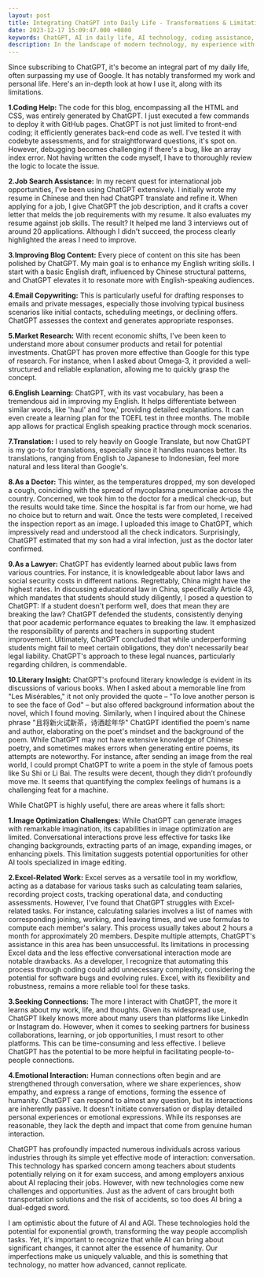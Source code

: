 ```yaml
---
layout: post
title: Integrating ChatGPT into Daily Life - Transformations & Limitations
date: 2023-12-17 15:09:47.000 +0800
keywords: ChatGPT, AI in daily life, AI technology, coding assistance, job search aid, blog content improvement, market research AI, English learning, AI translation, medical advisor AI, legal consultation AI, literary analysis AI, image optimization, Excel automation, networking AI, emotional interaction AI, future of AI, AGI potential
description: In the landscape of modern technology, my experience with ChatGPT stands out as transformative. Since integrating it into my daily routine, it has surpassed even Google in its utility, reshaping both my professional and personal life.
---
```


Since subscribing to ChatGPT, it's become an integral part of my daily life, often surpassing my use of Google. It has notably transformed my work and personal life. Here's an in-depth look at how I use it, along with its limitations.

**1.Coding Help:** The code for this blog, encompassing all the HTML and CSS, was entirely generated by ChatGPT. I just executed a few commands to deploy it with GitHub pages. ChatGPT is not just limited to front-end coding; it efficiently generates back-end code as well. I've tested it with codebyte assessments, and for straightforward questions, it's spot on. However, debugging becomes challenging if there's a bug, like an array index error. Not having written the code myself, I have to thoroughly review the logic to locate the issue.

**2.Job Search Assistance:** In my recent quest for international job opportunities, I've been using ChatGPT extensively. I initially wrote my resume in Chinese and then had ChatGPT translate and refine it. When applying for a job, I give ChatGPT the job description, and it crafts a cover letter that melds the job requirements with my resume. It also evaluates my resume against job skills. The result? It helped me land 3 interviews out of around 20 applications. Although I didn't succeed, the process clearly highlighted the areas I need to improve.

**3.Improving Blog Content:** Every piece of content on this site has been polished by ChatGPT. My main goal is to enhance my English writing skills. I start with a basic English draft, influenced by Chinese structural patterns, and ChatGPT elevates it to resonate more with English-speaking audiences.

**4.Email Copywriting:** This is particularly useful for drafting responses to emails and private messages, especially those involving typical business scenarios like initial contacts, scheduling meetings, or declining offers. ChatGPT assesses the context and generates appropriate responses.

**5.Market Research:** With recent economic shifts, I've been keen to understand more about consumer products and retail for potential investments. ChatGPT has proven more effective than Google for this type of research. For instance, when I asked about Omega-3, it provided a well-structured and reliable explanation, allowing me to quickly grasp the concept.

**6.English Learning:** ChatGPT, with its vast vocabulary, has been a tremendous aid in improving my English. It helps differentiate between similar words, like 'haul' and 'tow,' providing detailed explanations. It can even create a learning plan for the TOEFL test in three months. The mobile app allows for practical English speaking practice through mock scenarios.

**7.Translation:** I used to rely heavily on Google Translate, but now ChatGPT is my go-to for translations, especially since it handles nuances better. Its translations, ranging from English to Japanese to Indonesian, feel more natural and less literal than Google's.

**8.As a Doctor:** This winter, as the temperatures dropped, my son developed a cough, coinciding with the spread of mycoplasma pneumoniae across the country. Concerned, we took him to the doctor for a medical check-up, but the results would take time. Since the hospital is far from our home, we had no choice but to return and wait. Once the tests were completed, I received the inspection report as an image. I uploaded this image to ChatGPT, which impressively read and understood all the check indicators. Surprisingly, ChatGPT estimated that my son had a viral infection, just as the doctor later confirmed.

**9.As a Lawyer:** ChatGPT has evidently learned about public laws from various countries. For instance, it is knowledgeable about labor laws and social security costs in different nations. Regrettably, China might have the highest rates. In discussing educational law in China, specifically Article 43, which mandates that students should study diligently, I posed a question to ChatGPT: If a student doesn't perform well, does that mean they are breaking the law? ChatGPT defended the students, consistently denying that poor academic performance equates to breaking the law. It emphasized the responsibility of parents and teachers in supporting student improvement. Ultimately, ChatGPT concluded that while underperforming students might fail to meet certain obligations, they don't necessarily bear legal liability. ChatGPT's approach to these legal nuances, particularly regarding children, is commendable.

**10.Literary Insight:** ChatGPT's profound literary knowledge is evident in its discussions of various books. When I asked about a memorable line from "Les Misérables," it not only provided the quote – "To love another person is to see the face of God" – but also offered background information about the novel, which I found moving. Similarly, when I inquired about the Chinese phrase "且将新火试新茶，诗酒趁年华" ChatGPT identified the poem's name and author, elaborating on the poet's mindset and the background of the poem. While ChatGPT may not have extensive knowledge of Chinese poetry, and sometimes makes errors when generating entire poems, its attempts are noteworthy. For instance, after sending an image from the real world, I could prompt ChatGPT to write a poem in the style of famous poets like Su Shi or Li Bai. The results were decent, though they didn’t profoundly move me. It seems that quantifying the complex feelings of humans is a challenging feat for a machine.

While ChatGPT is highly useful, there are areas where it falls short:

**1.Image Optimization Challenges:** While ChatGPT can generate images with remarkable imagination, its capabilities in image optimization are limited. Conversational interactions prove less effective for tasks like changing backgrounds, extracting parts of an image, expanding images, or enhancing pixels. This limitation suggests potential opportunities for other AI tools specialized in image editing.

**2.Excel-Related Work:** Excel serves as a versatile tool in my workflow, acting as a database for various tasks such as calculating team salaries, recording project costs, tracking operational data, and conducting assessments. However, I've found that ChatGPT struggles with Excel-related tasks. For instance, calculating salaries involves a list of names with corresponding joining, working, and leaving times, and we use formulas to compute each member's salary. This process usually takes about 2 hours a month for approximately 20 members. Despite multiple attempts, ChatGPT's assistance in this area has been unsuccessful. Its limitations in processing Excel data and the less effective conversational interaction mode are notable drawbacks. As a developer, I recognize that automating this process through coding could add unnecessary complexity, considering the potential for software bugs and evolving rules. Excel, with its flexibility and robustness, remains a more reliable tool for these tasks.

**3.Seeking Connections:** The more I interact with ChatGPT, the more it learns about my work, life, and thoughts. Given its widespread use, ChatGPT likely knows more about many users than platforms like LinkedIn or Instagram do. However, when it comes to seeking partners for business collaborations, learning, or job opportunities, I must resort to other platforms. This can be time-consuming and less effective. I believe ChatGPT has the potential to be more helpful in facilitating people-to-people connections.

**4.Emotional Interaction:** Human connections often begin and are strengthened through conversation, where we share experiences, show empathy, and express a range of emotions, forming the essence of humanity. ChatGPT can respond to almost any question, but its interactions are inherently passive. It doesn't initiate conversation or display detailed personal experiences or emotional expressions. While its responses are reasonable, they lack the depth and impact that come from genuine human interaction.

ChatGPT has profoundly impacted numerous individuals across various industries through its simple yet effective mode of interaction: conversation. This technology has sparked concern among teachers about students potentially relying on it for exam success, and among employers anxious about AI replacing their jobs. However, with new technologies come new challenges and opportunities. Just as the advent of cars brought both transportation solutions and the risk of accidents, so too does AI bring a dual-edged sword.

I am optimistic about the future of AI and AGI. These technologies hold the potential for exponential growth, transforming the way people accomplish tasks. Yet, it's important to recognize that while AI can bring about significant changes, it cannot alter the essence of humanity. Our imperfections make us uniquely valuable, and this is something that technology, no matter how advanced, cannot replicate.